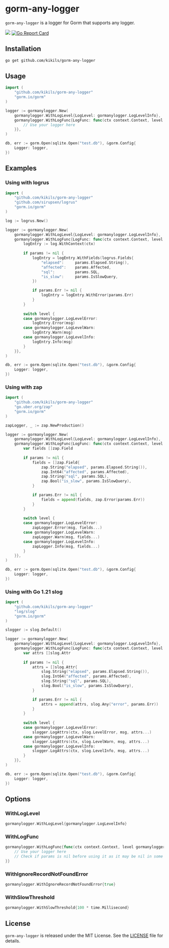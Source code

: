 # gorm-any-logger

`gorm-any-logger` is a logger for Gorm that supports any logger.

![](https://github.com/kikils/gorm-any-logger/actions/workflows/test.yaml/badge.svg)
[![Go Report Card](https://goreportcard.com/badge/github.com/kikils/gorm-any-logger)](https://goreportcard.com/report/github.com/kikils/gorm-any-logger)

## Installation

```bash
go get github.com/kikils/gorm-any-logger
```

## Usage

```go
import (
	"github.com/kikils/gorm-any-logger"
	"gorm.io/gorm"
)

logger := gormanylogger.New(
	gormanylogger.WithLogLevel{LogLevel: gormanylogger.LogLevelInfo},
	gormanylogger.WithLogFunc{LogFunc: func(ctx context.Context, level gormanylogger.LogLevel, msg string, params *gormanylogger.QueryLogParams) {
		// Use your logger here
	}},
)

db, err := gorm.Open(sqlite.Open("test.db"), &gorm.Config{
	Logger: logger,
})
```

## Examples

### Using with logrus

```go
import (
	"github.com/kikils/gorm-any-logger"
	"github.com/sirupsen/logrus"
	"gorm.io/gorm"
)

log := logrus.New()

logger := gormanylogger.New(
	gormanylogger.WithLogLevel{LogLevel: gormanylogger.LogLevelInfo},
	gormanylogger.WithLogFunc{LogFunc: func(ctx context.Context, level gormanylogger.LogLevel, msg string, params *gormanylogger.QueryLogParams) {
		logEntry := log.WithContext(ctx)
		
		if params != nil {
			logEntry = logEntry.WithFields(logrus.Fields{
				"elapsed":     params.Elapsed.String(),
				"affected":    params.Affected,
				"sql":         params.SQL,
				"is_slow":     params.IsSlowQuery,
			})

			if params.Err != nil {
				logEntry = logEntry.WithError(params.Err)
			}
		}
		
		switch level {
		case gormanylogger.LogLevelError:
			logEntry.Error(msg)
		case gormanylogger.LogLevelWarn:
			logEntry.Warn(msg)
		case gormanylogger.LogLevelInfo:
			logEntry.Info(msg)
		}
	}},
)

db, err := gorm.Open(sqlite.Open("test.db"), &gorm.Config{
	Logger: logger,
})
```

### Using with zap

```go
import (
	"github.com/kikils/gorm-any-logger"
	"go.uber.org/zap"
	"gorm.io/gorm"
)

zapLogger, _ := zap.NewProduction()

logger := gormanylogger.New(
	gormanylogger.WithLogLevel{LogLevel: gormanylogger.LogLevelInfo},
	gormanylogger.WithLogFunc{LogFunc: func(ctx context.Context, level gormanylogger.LogLevel, msg string, params *gormanylogger.QueryLogParams) {
		var fields []zap.Field
		
		if params != nil {
			fields = []zap.Field{
				zap.String("elapsed", params.Elapsed.String()),
				zap.Int64("affected", params.Affected),
				zap.String("sql", params.SQL),
				zap.Bool("is_slow", params.IsSlowQuery),
			}

			if params.Err != nil {
				fields = append(fields, zap.Error(params.Err))
			}
		}
		
		switch level {
		case gormanylogger.LogLevelError:
			zapLogger.Error(msg, fields...)
		case gormanylogger.LogLevelWarn:
			zapLogger.Warn(msg, fields...)
		case gormanylogger.LogLevelInfo:
			zapLogger.Info(msg, fields...)
		}
	}},
)

db, err := gorm.Open(sqlite.Open("test.db"), &gorm.Config{
	Logger: logger,
})
```

### Using with Go 1.21 slog

```go
import (
	"github.com/kikils/gorm-any-logger"
	"log/slog"
	"gorm.io/gorm"
)

slogger := slog.Default()

logger := gormanylogger.New(
	gormanylogger.WithLogLevel{LogLevel: gormanylogger.LogLevelInfo},
	gormanylogger.WithLogFunc{LogFunc: func(ctx context.Context, level gormanylogger.LogLevel, msg string, params *gormanylogger.QueryLogParams) {
		var attrs []slog.Attr
		
		if params != nil {
			attrs = []slog.Attr{
				slog.String("elapsed", params.Elapsed.String()),
				slog.Int64("affected", params.Affected),
				slog.String("sql", params.SQL),
				slog.Bool("is_slow", params.IsSlowQuery),
			}

			if params.Err != nil {
				attrs = append(attrs, slog.Any("error", params.Err))
			}
		}
		
		switch level {
		case gormanylogger.LogLevelError:
			slogger.LogAttrs(ctx, slog.LevelError, msg, attrs...)
		case gormanylogger.LogLevelWarn:
			slogger.LogAttrs(ctx, slog.LevelWarn, msg, attrs...)
		case gormanylogger.LogLevelInfo:
			slogger.LogAttrs(ctx, slog.LevelInfo, msg, attrs...)
		}
	}},
)

db, err := gorm.Open(sqlite.Open("test.db"), &gorm.Config{
	Logger: logger,
})
```

## Options

### WithLogLevel

```go
gormanylogger.WithLogLevel{gormanylogger.LogLevelInfo}
```

### WithLogFunc

```go
gormanylogger.WithLogFunc{func(ctx context.Context, level gormanylogger.LogLevel, msg string, params *gormanylogger.QueryLogParams) {
	// Use your logger here
	// Check if params is nil before using it as it may be nil in some cases
}}
```

### WithIgnoreRecordNotFoundError

```go
gormanylogger.WithIgnoreRecordNotFoundError{true}
```

### WithSlowThreshold

```go
gormanylogger.WithSlowThreshold{100 * time.Millisecond}
```

## License

`gorm-any-logger` is released under the MIT License. See the [LICENSE](LICENSE) file for details.
